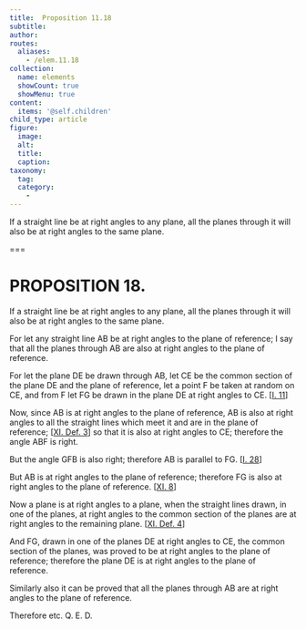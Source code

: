 ```yaml
---
title:  Proposition 11.18
subtitle: 
author:
routes:
  aliases:
    - /elem.11.18
collection:
  name: elements
  showCount: true
  showMenu: true
content:
  items: '@self.children'
child_type: article
figure:
  image:
  alt:
  title:
  caption:
taxonomy:
  tag:
  category:
    - 
---
```


<p><hi rend="ital">If a straight line be at right angles to any plane</hi>, <hi rend="ital">all the planes through it will also be at right angles to the same plane.</hi>
      </p>

===

<h1>PROPOSITION 18.</h1>
<p><span class="ital">If a straight line be at right angles to any plane</span>, <span class="ital">all the planes through it will also be at right angles to the same plane.</span>
      </p>

<p>For let any straight line <span class="ital">AB</span> be at right angles to the plane of reference; I say that all the planes through <span class="ital">AB</span> are also at right angles to the plane of reference. 
      </p>

<p>For let the plane <span class="ital">DE</span> be drawn through <span class="ital">AB</span>, let <span class="ital">CE</span> be the common section of the plane <span class="ital">DE</span> and the plane of reference, let a point <span class="ital">F</span> be taken at random on <span class="ital">CE</span>, and from <span class="ital">F</span> let <span class="ital">FG</span> be drawn in the plane <span class="ital">DE</span> at right angles to <span class="ital">CE</span>. [<a href="/elem.1.11">I. 11</a>] </p>

<p>Now, since <span class="ital">AB</span> is at right angles to the plane of reference, <pb n="303"/><span class="ital">AB</span> is also at right angles to all the straight lines which meet it and are in the plane of reference; [<a href="/elem.11.def.3">XI. Def. 3</a>] so that it is also at right angles to <span class="ital">CE</span>; therefore the angle <span class="ital">ABF</span> is right. </p>

<p>But the angle <span class="ital">GFB</span> is also right; therefore <span class="ital">AB</span> is parallel to <span class="ital">FG</span>. [<a href="/elem.1.28">I. 28</a>] </p>

<p>But <span class="ital">AB</span> is at right angles to the plane of reference; therefore <span class="ital">FG</span> is also at right angles to the plane of reference. [<a href="/elem.11.8">XI. 8</a>] </p>

<p>Now a plane is at right angles to a plane, when the straight lines drawn, in one of the planes, at right angles to the common section of the planes are at right angles to the remaining plane. [<a href="/elem.11.def.4">XI. Def. 4</a>] </p>

<p>And <span class="ital">FG</span>, drawn in one of the planes <span class="ital">DE</span> at right angles to <span class="ital">CE</span>, the common section of the planes, was proved to be at right angles to the plane of reference; therefore the plane <span class="ital">DE</span> is at right angles to the plane of reference. </p>

<p>Similarly also it can be proved that all the planes through <span class="ital">AB</span> are at right angles to the plane of reference. </p>

<p>Therefore etc. Q. E. D.</p>
